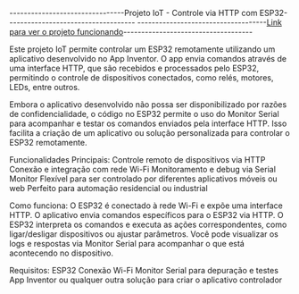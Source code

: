 --------------------------------Projeto IoT - Controle via HTTP com ESP32------------------------------------
------------------------------------[Link para ver o projeto funcionando](https://www.linkedin.com/posts/emerson-gabriel-souza-558841324_iot-arduino-esp32-activity-7236799599795941376-kkUH?utm_source=share&utm_medium=member_desktop)------------------------------------

Este projeto IoT permite controlar um ESP32 remotamente utilizando um aplicativo desenvolvido no App Inventor. O app envia comandos através de uma interface HTTP, que são recebidos e processados pelo ESP32, permitindo o controle de dispositivos conectados, como relés, motores, LEDs, entre outros.

Embora o aplicativo desenvolvido não possa ser disponibilizado por razões de confidencialidade, o código no ESP32 permite o uso do Monitor Serial para acompanhar e testar os comandos enviados pela interface HTTP. Isso facilita a criação de um aplicativo ou solução personalizada para controlar o ESP32 remotamente.

Funcionalidades Principais:
Controle remoto de dispositivos via HTTP
Conexão e integração com rede Wi-Fi
Monitoramento e debug via Serial Monitor
Flexível para ser controlado por diferentes aplicativos móveis ou web
Perfeito para automação residencial ou industrial

Como funciona:
O ESP32 é conectado à rede Wi-Fi e expõe uma interface HTTP.
O aplicativo envia comandos específicos para o ESP32 via HTTP.
O ESP32 interpreta os comandos e executa as ações correspondentes, como ligar/desligar dispositivos ou ajustar parâmetros.
Você pode visualizar os logs e respostas via Monitor Serial para acompanhar o que está acontecendo no dispositivo.

Requisitos:
ESP32
Conexão Wi-Fi
Monitor Serial para depuração e testes
App Inventor ou qualquer outra solução para criar o aplicativo controlador
